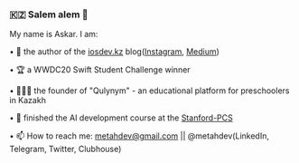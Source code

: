 ### 🇰🇿 Salem alem 👋 

My name is Askar. I am: 

• 📠 the author of the [iosdev.kz](https://iosdev.kz) blog([Instagram](https://instagram.com/iosdev.kz), [Medium](https://iosdev-kz.medium.com))

• 🏆 a WWDC20 Swift Student Challenge winner

• 👨🏻‍💻 the founder of "Qulynym" - an educational platform for preschoolers in Kazakh 

• 🤖 finished the AI development course at the [Stanford-PCS](https://spcs.stanford.edu)

• 📫 How to reach me: metahdev@gmail.com || @metahdev(LinkedIn, Telegram, Twitter, Clubhouse)


<!--
**MetahCoder/MetahCoder** is a ✨ _special_ ✨ repository because its `README.md` (this file) appears on your GitHub profile.

